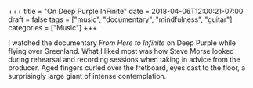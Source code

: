 +++
title = "On Deep Purple InFinite"
date = 2018-04-06T12:00:21-07:00
draft = false
tags = ["music", "documentary", "mindfulness", "guitar"]
categories = ["Music"]
+++

I watched the documentary _From Here to Infinite_ on Deep Purple while flying over Greenland. What I liked most was how Steve Morse looked during rehearsal and recording sessions when taking in advice from the producer. Aged fingers curled over the fretboard, eyes cast to the floor, a surprisingly large giant of intense contemplation.
